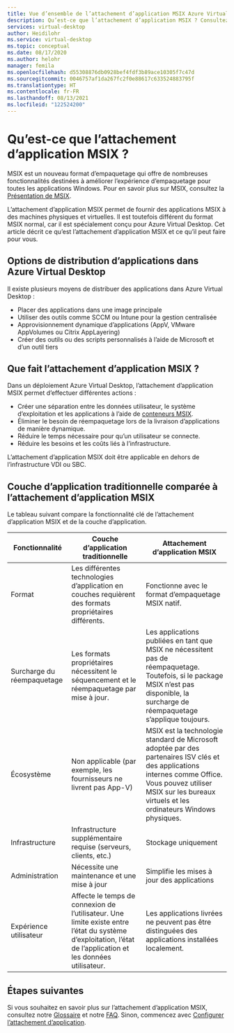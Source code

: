 ```yaml
---
title: Vue d’ensemble de l’attachement d’application MSIX Azure Virtual Desktop – Azure
description: Qu’est-ce que l’attachement d’application MSIX ? Consultez cet article pour le découvrir.
services: virtual-desktop
author: Heidilohr
ms.service: virtual-desktop
ms.topic: conceptual
ms.date: 08/17/2020
ms.author: helohr
manager: femila
ms.openlocfilehash: d55308876db0928bef4fdf3b89ace10305f7c47d
ms.sourcegitcommit: 0046757af1da267fc2f0e88617c633524883795f
ms.translationtype: HT
ms.contentlocale: fr-FR
ms.lasthandoff: 08/13/2021
ms.locfileid: "122524200"
---
```

# <a name="what-is-msix-app-attach"></a>Qu’est-ce que l’attachement d’application MSIX ?

MSIX est un nouveau format d’empaquetage qui offre de nombreuses fonctionnalités destinées à améliorer l’expérience d’empaquetage pour toutes les applications Windows. Pour en savoir plus sur MSIX, consultez la [Présentation de MSIX](/windows/msix/overview).

L’attachement d’application MSIX permet de fournir des applications MSIX à des machines physiques et virtuelles. Il est toutefois différent du format MSIX normal, car il est spécialement conçu pour Azure Virtual Desktop. Cet article décrit ce qu’est l’attachement d’application MSIX et ce qu’il peut faire pour vous.

## <a name="application-delivery-options-in-azure-virtual-desktop"></a>Options de distribution d’applications dans Azure Virtual Desktop

Il existe plusieurs moyens de distribuer des applications dans Azure Virtual Desktop :

- Placer des applications dans une image principale
- Utiliser des outils comme SCCM ou Intune pour la gestion centralisée
- Approvisionnement dynamique d’applications (AppV, VMware AppVolumes ou Citrix AppLayering)
- Créer des outils ou des scripts personnalisés à l’aide de Microsoft et d’un outil tiers

## <a name="what-does-msix-app-attach-do"></a>Que fait l’attachement d’application MSIX ?

Dans un déploiement Azure Virtual Desktop, l’attachement d’application MSIX permet d’effectuer différentes actions :

- Créer une séparation entre les données utilisateur, le système d’exploitation et les applications à l’aide de [conteneurs MSIX](/windows/msix/msix-container).
- Éliminer le besoin de réempaquetage lors de la livraison d’applications de manière dynamique.
- Réduire le temps nécessaire pour qu’un utilisateur se connecte.
- Réduire les besoins et les coûts liés à l’infrastructure.

L’attachement d’application MSIX doit être applicable en dehors de l’infrastructure VDI ou SBC.

## <a name="traditional-app-layering-compared-to-msix-app-attach"></a>Couche d’application traditionnelle comparée à l’attachement d’application MSIX

Le tableau suivant compare la fonctionnalité clé de l’attachement d’application MSIX et de la couche d’application.

| Fonctionnalité | Couche d’application traditionnelle  | Attachement d’application MSIX  |
|-----|-----------------------------|--------------------|
| Format               | Les différentes technologies d’application en couches requièrent des formats propriétaires différents. | Fonctionne avec le format d’empaquetage MSIX natif.        |
| Surcharge du réempaquetage | Les formats propriétaires nécessitent le séquencement et le réempaquetage par mise à jour.         | Les applications publiées en tant que MSIX ne nécessitent pas de réempaquetage. Toutefois, si le package MSIX n’est pas disponible, la surcharge de réempaquetage s’applique toujours. |
| Écosystème            | Non applicable (par exemple, les fournisseurs ne livrent pas App-V)  | MSIX est la technologie standard de Microsoft adoptée par des partenaires ISV clés et des applications internes comme Office. Vous pouvez utiliser MSIX sur les bureaux virtuels et les ordinateurs Windows physiques. |
| Infrastructure       | Infrastructure supplémentaire requise (serveurs, clients, etc.) | Stockage uniquement   |
| Administration       | Nécessite une maintenance et une mise à jour   | Simplifie les mises à jour des applications |
| Expérience utilisateur      | Affecte le temps de connexion de l’utilisateur. Une limite existe entre l’état du système d’exploitation, l’état de l’application et les données utilisateur.  | Les applications livrées ne peuvent pas être distinguées des applications installées localement. |

## <a name="next-steps"></a>Étapes suivantes

Si vous souhaitez en savoir plus sur l’attachement d’application MSIX, consultez notre [Glossaire](app-attach-glossary.md) et notre [FAQ](app-attach-faq.yml). Sinon, commencez avec [Configurer l’attachement d’application](app-attach.md).

